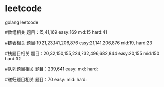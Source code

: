 # leetcode
golang leetcode

#数组相关
题目：15,41,169
easy:169
mid:15
hard:41

#链表相关
题目:19,21,23,141,206,876
easy:21,141,206,876
mid:19,
hard:23

#栈题目相关
题目：20,32,150,155,224,232,496,682,844
easy:20,155
mid:150
hard:32

#队列题目相关
题目：239,641
easy:
mid:
hard:

#递归题目相关
题目：70
easy:
mid:
hard:
